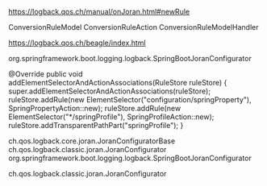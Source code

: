 https://logback.qos.ch/manual/onJoran.html#newRule

ConversionRuleModel
ConversionRuleAction
ConversionRuleModelHandler

https://logback.qos.ch/beagle/index.html

org.springframework.boot.logging.logback.SpringBootJoranConfigurator

@Override
public void addElementSelectorAndActionAssociations(RuleStore ruleStore) {
    super.addElementSelectorAndActionAssociations(ruleStore);
    ruleStore.addRule(new ElementSelector("configuration/springProperty"), SpringPropertyAction::new);
    ruleStore.addRule(new ElementSelector("*/springProfile"), SpringProfileAction::new);
    ruleStore.addTransparentPathPart("springProfile");
}

ch.qos.logback.core.joran.JoranConfiguratorBase
ch.qos.logback.classic.joran.JoranConfigurator
org.springframework.boot.logging.logback.SpringBootJoranConfigurator

ch.qos.logback.classic.joran.JoranConfigurator
